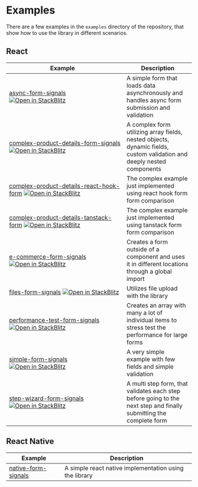 # Examples

There are a few examples in the `examples` directory of the repository, that show how to use the library in different
scenarios.

## React

| <div style="width:290px">Example</div>                                                                                                                                                                                                                                                                                                                                                                                                                                                  | Description                                                                                                           |
|-----------------------------------------------------------------------------------------------------------------------------------------------------------------------------------------------------------------------------------------------------------------------------------------------------------------------------------------------------------------------------------------------------------------------------------------------------------------------------------------|-----------------------------------------------------------------------------------------------------------------------|
| [async-form-signals](https://github.com/gutentag2012/form-signals/tree/main/examples/react/async-form-signals) [![Open in StackBlitz](https://developer.stackblitz.com/img/open_in_stackblitz_small.svg)](https://stackblitz.com/fork/github/gutentag2012/form-signals/tree/main/examples/react/async-form-signals?startScript=example&title=Form%20Signals%20&#124;%20Async%20Example)                                                                                                 | A simple form that loads data asynchronously and handles async form submission and validation                         |
| [complex-product-details-form-signals](https://github.com/gutentag2012/form-signals/tree/main/examples/react/complex-product-details-form-signals) [![Open in StackBlitz](https://developer.stackblitz.com/img/open_in_stackblitz_small.svg)](https://stackblitz.com/fork/github/gutentag2012/form-signals/tree/main/examples/react/complex-product-details-form-signals?startScript=example&title=Form%20Signals%20&#124;%20Complex%20Example)                                         | A complex form utilizing array fields, nested objects, dynamic fields, custom validation and deeply nested components |
| [complex-product-details-react-hook-form](https://github.com/gutentag2012/form-signals/tree/main/examples/react/complex-product-details-react-hook-form) [![Open in StackBlitz](https://developer.stackblitz.com/img/open_in_stackblitz_small.svg)](https://stackblitz.com/fork/github/gutentag2012/form-signals/tree/main/examples/react/complex-product-details-react-hook-form?startScript=example&title=Form%20Signals%20&#124;%20Complex%20Example%20&#124;%20React%20Hook%20Form) | The complex example just implemented using react hook form form comparison                                            |
| [complex-product-details-tanstack-form](https://github.com/gutentag2012/form-signals/tree/main/examples/react/complex-product-details-tanstack-form) [![Open in StackBlitz](https://developer.stackblitz.com/img/open_in_stackblitz_small.svg)](https://stackblitz.com/fork/github/gutentag2012/form-signals/tree/main/examples/react/complex-product-details-tanstack-form?startScript=example&title=Form%20Signals%20&#124;%20Complex%20Example%20&#124;%20Tanstack%20Form)           | The complex example just implemented using tanstack form form comparison                                              |
| [e-commerce-form-signals](https://github.com/gutentag2012/form-signals/tree/main/examples/react/e-commerce-form-signals) [![Open in StackBlitz](https://developer.stackblitz.com/img/open_in_stackblitz_small.svg)](https://stackblitz.com/fork/github/gutentag2012/form-signals/tree/main/examples/react/e-commerce-form-signals?startScript=example&title=Form%20Signals%20&#124;%20E-Commerce%20Example)                                                                             | Creates a form outside of a component and uses it in different locations through a global import                      |
| [files-form-signals](https://github.com/gutentag2012/form-signals/tree/main/examples/react/files-form-signals) [![Open in StackBlitz](https://developer.stackblitz.com/img/open_in_stackblitz_small.svg)](https://stackblitz.com/fork/github/gutentag2012/form-signals/tree/main/examples/react/files-form-signals?startScript=example&title=Form%20Signals%20&#124;%20Files%20Example)                                                                                                 | Utilizes file upload with the library                                                                                 |
| [performance-test-form-signals](https://github.com/gutentag2012/form-signals/tree/main/examples/react/performance-test-form-signals) [![Open in StackBlitz](https://developer.stackblitz.com/img/open_in_stackblitz_small.svg)](https://stackblitz.com/fork/github/gutentag2012/form-signals/tree/main/examples/react/performance-test-form-signals?startScript=example&title=Form%20Signals%20&#124;%Performance%20Test%20Example)                                                     | Creates an array with many a lot of individual items to stress test the performance for large forms                   |
| [simple-form-signals](https://github.com/gutentag2012/form-signals/tree/main/examples/react/simple-form-signals) [![Open in StackBlitz](https://developer.stackblitz.com/img/open_in_stackblitz_small.svg)](https://stackblitz.com/fork/github/gutentag2012/form-signals/tree/main/examples/react/simple-form-signals?startScript=example&title=Form%20Signals%20&#124;%20Simple%20Example)                                                                                             | A very simple example with few fields and simple validation                                                           |
| [step-wizard-form-signals](https://github.com/gutentag2012/form-signals/tree/main/examples/react/step-wizard-form-signals) [![Open in StackBlitz](https://developer.stackblitz.com/img/open_in_stackblitz_small.svg)](https://stackblitz.com/fork/github/gutentag2012/form-signals/tree/main/examples/react/step-wizard-form-signals?startScript=example&title=Form%20Signals%20&#124;%20Step%20Wizard%20Example)                                                                       | A multi step form, that validates each step before going to the next step and finally submitting the complete form    |

## React Native

| Example                                                                                                                 | Description                                            |
|-------------------------------------------------------------------------------------------------------------------------|--------------------------------------------------------|
| [native-form-signals](https://github.com/gutentag2012/form-signals/tree/main/examples/react-native/native-form-signals) | A simple react native implementation using the library |
